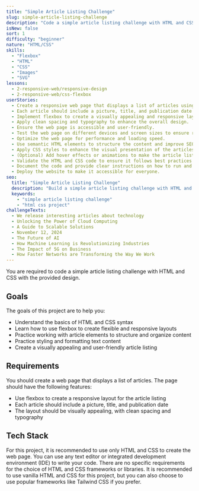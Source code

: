 ```yaml
---
title: "Simple Article Listing Challenge"
slug: simple-article-listing-challenge
description: "Code a simple article listing challenge with HTML and CSS to practice flexbox and working with article elements."
isNew: false
sort: 1
difficulty: "beginner"
nature: "HTML/CSS"
skills:
  - "Flexbox"
  - "HTML"
  - "CSS"
  - "Images"
  - "SVG"
lessons:
  - 2-responsive-web/responsive-design
  - 2-responsive-web/css-flexbox
userStories:
  - Create a responsive web page that displays a list of articles using HTML and CSS.
  - Each article should include a picture, title, and publication date.
  - Implement flexbox to create a visually appealing and responsive layout for the article listing.
  - Apply clean spacing and typography to enhance the overall design.
  - Ensure the web page is accessible and user-friendly.
  - Test the web page on different devices and screen sizes to ensure responsiveness.
  - Optimize the web page for performance and loading speed.
  - Use semantic HTML elements to structure the content and improve SEO.
  - Apply CSS styles to enhance the visual presentation of the articles.
  - (Optional) Add hover effects or animations to make the article listing more interactive.
  - Validate the HTML and CSS code to ensure it follows best practices and standards.
  - Document the code and provide clear instructions on how to run and use the web page.
  - Deploy the website to make it accessible for everyone.
seo:
  title: "Simple Article Listing Challenge"
  description: "Build a simple article listing challenge with HTML and CSS to practice flexbox and working with article elements. This project is perfect for beginners who want to improve their HTML and CSS skills while creating a responsive and visually appealing article listing. By implementing flexbox, you will learn how to create flexible and responsive layouts for displaying multiple articles. Additionally, you will gain experience working with article elements, which are commonly used to structure and organize content on web pages. This project will help you enhance your understanding of HTML and CSS, as well as improve your ability to create visually appealing and user-friendly web pages. Get ready to showcase your flexbox skills and create an engaging article listing!"
  keywords:
    - "simple article listing challenge"
    - "html css project"
challengeTexts:
  - We release interesting articles about technology
  - Unlocking the Power of Cloud Computing
  - A Guide to Scalable Solutions
  - November 12, 2024
  - The Future of AI
  - How Machine Learning is Revolutionizing Industries
  - The Impact of 5G on Business
  - How Faster Networks are Transforming the Way We Work
---
```


You are required to code a simple article listing challenge with HTML and CSS with the provided design.

## Goals

The goals of this project are to help you:

- Understand the basics of HTML and CSS syntax
- Learn how to use flexbox to create flexible and responsive layouts
- Practice working with article elements to structure and organize content
- Practice styling and formatting text content
- Create a visually appealing and user-friendly article listing

## Requirements

You should create a web page that displays a list of articles. The page should have the following features:

- Use flexbox to create a responsive layout for the article listing
- Each article should include a picture, title, and publication date
- The layout should be visually appealing, with clean spacing and typography

## Tech Stack

For this project, it is recommended to use only HTML and CSS to create the web page. You can use any text editor or integrated development environment (IDE) to write your code. There are no specific requirements for the choice of HTML and CSS frameworks or libraries. It is recommended to use vanilla HTML and CSS for this project, but you can also choose to use popular frameworks like Tailwind CSS if you prefer.
